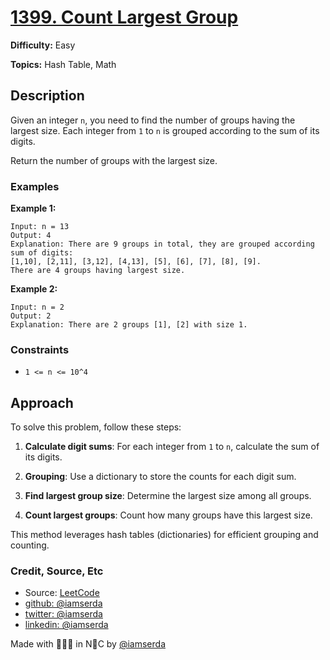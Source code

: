# [1399. Count Largest Group](https://leetcode.com/problems/count-largest-group/description/)

**Difficulty:** Easy

**Topics:** Hash Table, Math

## Description

Given an integer `n`, you need to find the number of groups having the largest size. Each integer from `1` to `n` is grouped according to the sum of its digits.

Return the number of groups with the largest size.

### Examples

**Example 1:**

```plaintext
Input: n = 13
Output: 4
Explanation: There are 9 groups in total, they are grouped according sum of digits:
[1,10], [2,11], [3,12], [4,13], [5], [6], [7], [8], [9].
There are 4 groups having largest size.
```

**Example 2:**

```plaintext
Input: n = 2
Output: 2
Explanation: There are 2 groups [1], [2] with size 1.
```

### Constraints

- `1 <= n <= 10^4`

## Approach

To solve this problem, follow these steps:

1. **Calculate digit sums**: For each integer from `1` to `n`, calculate the sum of its digits.

2. **Grouping**: Use a dictionary to store the counts for each digit sum.

3. **Find largest group size**: Determine the largest size among all groups.

4. **Count largest groups**: Count how many groups have this largest size.

This method leverages hash tables (dictionaries) for efficient grouping and counting.

### Credit, Source, Etc

- Source: [LeetCode](https://leetcode.com/problems/count-largest-group/description/)
- [github:  @iamserda](https://github.com/iamserda)
- [twitter: @iamserda](https://twitter.com/iamserda)
- [linkedin: @iamserda](https://linkedin.com/in/iamserda)

Made with 🤍🫶🏿 in N🗽C by [@iamserda](https://www.twitter.com/iamserda)